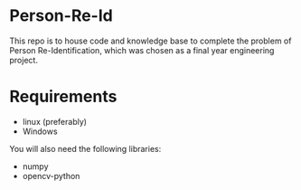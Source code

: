 # Person-Re-Id
This repo is to house code and knowledge base to complete the problem of Person Re-Identification, which was chosen as a final year engineering project.

# Requirements
- linux (preferably)
- Windows

You will also need the following libraries:
- numpy
- opencv-python




